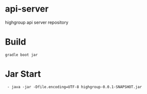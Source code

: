 # api-server
highgroup api server repository

# Build
```
gradle boot jar
```

# Jar Start
```
 - java -jar -Dfile.encoding=UTF-8 highgroup-0.0.1-SNAPSHOT.jar
```